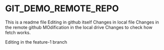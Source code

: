 # GIT_DEMO_REMOTE_REPO
This is a readme file
Editing in github itself
Changes in local file
Changes in the remote github
MOdification in the local drive
Changes to check how fetch works.

Editing in the feature-1 branch